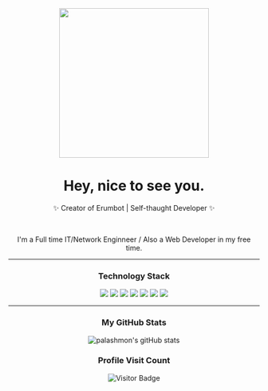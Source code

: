 <div align='center'>
  <img src="https://capsule-render.vercel.app/api?type=waving&height=200&text=Autrix%20Git&fontAlign=75&fontAlignY=40&color=gradient" height="300"/>
  <h1>Hey, nice to see you.</h1>
  <p></p>
  
  <!--
  [![Twitter Follow](https://img.shields.io/twitter/follow/palashv2?style=social)](https://twitter.com/intent/follow?screen_name=palashv2)
  [![YouTube Channel Subscribers](https://img.shields.io/youtube/channel/subscribers/UCnnhIfN-A4JPs2ogiN59MRA?style=social)](https://www.youtube.com/channel/UCnnhIfN-A4JPs2ogiN59MRA?sub_confirmation=1)
  [![YouTube Channel Views](https://img.shields.io/youtube/channel/views/UCnnhIfN-A4JPs2ogiN59MRA?style=social)](https://www.youtube.com/channel/UCnnhIfN-A4JPs2ogiN59MRA?sub_confirmation=1)
  ![GitHub followers](https://img.shields.io/github/followers/palashmon?style=social)
  -->
  
  <p>✨ Creator of Erumbot | Self-thaught Developer ✨</p>
  <br>
  <p>I'm a Full time IT/Network Enginneer / Also a Web Developer in my free time.</p>
  
---

  ### Technology Stack
  <div align='center'>
    <span>
      <img src="https://img.shields.io/badge/Python-1572B6?style=flat-square&logo=Python&logoColor=white"/>
      <img src="https://img.shields.io/badge/HTML5-E34F26?style=flat-square&logo=HTML5&logoColor=white"/><span>
      <img src="https://img.shields.io/badge/CSS3-1572B6?style=flat-square&logo=CSS3&logoColor=white"/>
      <img src="https://img.shields.io/badge/Sass-CC6699?style=flat-square&logo=Sass&logoColor=white"/>
      <img src="https://img.shields.io/badge/JavaScript-F7DF1E?style=flat-square&logo=JavaScript&logoColor=white"/>
      <img src="https://img.shields.io/badge/MySQL-61DAFB?style=flat-square&logo=MySQL&logoColor=white"/>
      <img src="https://img.shields.io/badge/Mongodb-61DAFB?style=flat-square&logo=mongodb&logoColor=white"/>
    <p></p>  
  </div>
  
---      
      
  ### My GitHub Stats
  ![palashmon's gitHub stats](https://github-readme-stats.vercel.app/api?username=palashmon&show_icons=true&theme=radical)   
   
  ### Profile Visit Count   
  ![Visitor Badge](https://visitor-badge.laobi.icu/badge?page_id=palashmon.palashmon)
  <br> 
</div> 

<!---
Autrix/Autrix is a ✨ special ✨ repository because its `README.md` (this file) appears on your GitHub profile.
You can click the Preview link to take a look at your changes.
--->

